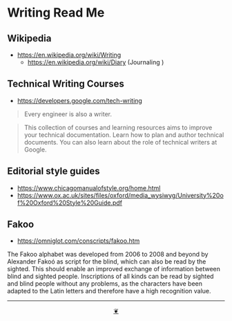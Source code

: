# Writing Read Me

## Wikipedia

* https://en.wikipedia.org/wiki/Writing
  * https://en.wikipedia.org/wiki/Diary (Journaling )


## Technical Writing Courses

* https://developers.google.com/tech-writing
>Every engineer is also a writer.

>This collection of courses and learning resources aims to improve your technical documentation. Learn how to plan and author technical documents. You can also learn about the role of technical writers at Google.


## Editorial style guides

* https://www.chicagomanualofstyle.org/home.html
* https://www.ox.ac.uk/sites/files/oxford/media_wysiwyg/University%20of%20Oxford%20Style%20Guide.pdf


## Fakoo

* https://omniglot.com/conscripts/fakoo.htm

The Fakoo alphabet was developed from 2006 to 2008 and beyond by Alexander Fakoó as script for the blind, which can also be read by the sighted. This should enable an improved exchange of information between blind and sighted people. Inscriptions of all kinds can be read by sighted and blind people without any problems, as the characters have been adapted to the Latin letters and therefore have a high recognition value.


***

<center title="Hello! Click me to go up to the top" ><a class=aDingbat href=javascript:window.scrollTo(0,0);> ❦ </a></center>
